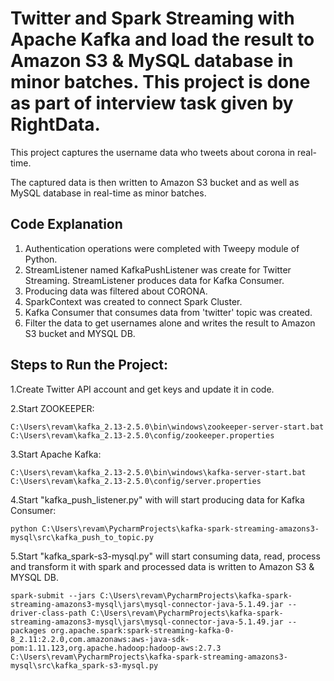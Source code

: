 # Twitter and Spark Streaming with Apache Kafka and load the result to Amazon S3 & MySQL database in minor batches. This project is done as part of interview task given by RightData.

This project captures the username data who tweets about corona in real-time. <br>

The captured data is then written to Amazon S3 bucket and as well as MySQL database in real-time as minor batches.

## Code Explanation

1. Authentication operations were completed with Tweepy module of Python.
2. StreamListener named KafkaPushListener was create for Twitter Streaming. StreamListener produces data for Kafka Consumer.
3. Producing data was filtered about CORONA.
4. SparkContext was created to connect Spark Cluster.
5. Kafka Consumer that consumes data from 'twitter' topic was created.
6. Filter the data to get usernames alone and writes the result to Amazon S3 bucket and MYSQL DB.

## Steps to Run the Project:

1.Create Twitter API account and get keys and update it in code.

2.Start ZOOKEEPER:



	C:\Users\revam\kafka_2.13-2.5.0\bin\windows\zookeeper-server-start.bat C:\Users\revam\kafka_2.13-2.5.0\config/zookeeper.properties
	


3.Start Apache Kafka:



	C:\Users\revam\kafka_2.13-2.5.0\bin\windows\kafka-server-start.bat C:\Users\revam\kafka_2.13-2.5.0\config/server.properties



4.Start "kafka_push_listener.py" with will start producing data for Kafka Consumer:



	python C:\Users\revam\PycharmProjects\kafka-spark-streaming-amazons3-mysql\src\kafka_push_to_topic.py



5.Start "kafka_spark-s3-mysql.py" will start consuming data, read, process and transform it with spark and processed data is written to Amazon S3 & MYSQL DB.



	spark-submit --jars C:\Users\revam\PycharmProjects\kafka-spark-streaming-amazons3-mysql\jars\mysql-connector-java-5.1.49.jar --driver-class-path C:\Users\revam\PycharmProjects\kafka-spark-streaming-amazons3-mysql\jars\mysql-connector-java-5.1.49.jar --packages org.apache.spark:spark-streaming-kafka-0-8_2.11:2.2.0,com.amazonaws:aws-java-sdk-pom:1.11.123,org.apache.hadoop:hadoop-aws:2.7.3 C:\Users\revam\PycharmProjects\kafka-spark-streaming-amazons3-mysql\src\kafka_spark-s3-mysql.py


